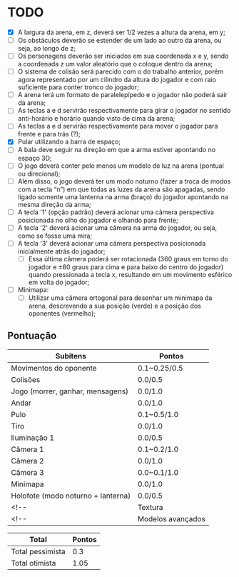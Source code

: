 # TODO

- [x] A largura da arena, em z, deverá ser 1/2 vezes a altura da arena, em y;
- [ ] Os obstáculos deverão se estender de um lado ao outro da arena, ou seja, ao longo de z;
- [ ] Os personagens deverão ser iniciados em sua coordenada x e y, sendo a coordenada z um valor aleatório que o coloque dentro da arena;
- [ ] O sistema de colisão será parecido com o do trabalho anterior, porém agora representado por um cilindro da altura do jogador e com raio suficiente para conter tronco do jogador;
- [ ] A arena terá um formato de paralelepípedo e o jogador não poderá sair da arena;
- [ ] As teclas a e d servirão respectivamente para girar o jogador no sentido anti-horário e horário quando visto de cima da arena;
- [ ] As teclas a e d servirão respectivamente para mover o jogador para frente e para trás (?);
- [x] Pular utilizando a barra de espaço;
- [ ] A bala deve seguir na direção em que a arma estiver apontando no espaço 3D;
- [ ] O jogo deverá conter pelo menos um modelo de luz na arena (pontual ou direcional);
- [ ] Além disso, o jogo deverá ter um modo noturno (fazer a troca de modos com a tecla “n”) em que todas as luzes da arena são apagadas, sendo ligado somente uma lanterna na arma (braço) do jogador apontando na mesma direção da arma;
- [ ] A tecla '1' (opção padrão) deverá acionar uma câmera perspectiva posicionada no olho do jogador e olhando para frente;
- [ ] A tecla '2' deverá acionar uma câmera na arma do jogador, ou seja, como se fosse uma mira;
- [ ] A tecla '3' deverá acionar uma câmera perspectiva posicionada inicialmente atrás do jogador;
   - [ ] Essa última câmera poderá ser rotacionada (360 graus em torno do jogador e ±60 graus para cima e para baixo do centro do jogador) quando pressionada a tecla x, resultando em um movimento esférico em volta do jogador;
- [ ] Minimapa:
   - [ ] Utilizar uma câmera ortogonal para desenhar um minimapa da arena, descrevendo a sua posição (verde) e a posição dos oponentes (vermelho);

## Pontuação

|Subitens|Pontos|
|---|---|
|Movimentos do oponente|0.1~0.25/0.5|
|Colisões|0.0/0.5|
|Jogo (morrer, ganhar, mensagens)|0.0/1.0|
|Andar|0.0/1.0|
|Pulo|0.1~0.5/1.0|
|Tiro|0.0/1.0|
|Iluminação 1|0.0/0.5|
|Câmera 1|0.1~0.2/1.0|
|Câmera 2|0.0/1.0|
|Câmera 3|0.0~0.1/1.0|
|Minimapa|0.0/1.0|
|Holofote (modo noturno + lanterna)|0.0/0.5|
<!-- |Textura|0.0/1.0| -->
<!-- |Modelos avançados|0.0/1.0| -->

|Total|Pontos|
|---|---|
|Total pessimista|0.3|
|Total otimista|1.05|
